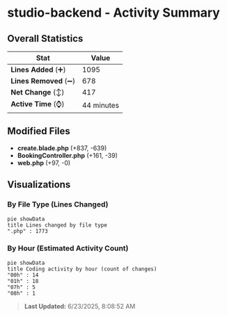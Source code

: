 # studio-backend - Activity Summary 

## Overall Statistics

| Stat                   | Value                                                             |
| ---------------------- | ----------------------------------------------------------------- |
| **Lines Added** (➕)   | 1095                                          |
| **Lines Removed** (➖) | 678                                        |
| **Net Change** (↕)    | 417                |
| **Active Time** (⌚)   | 44 minutes |


## Modified Files
- **create.blade.php** (+837, -639)
- **BookingController.php** (+161, -39)
- **web.php** (+97, -0)

## Visualizations

### By File Type (Lines Changed)

```mermaid
pie showData
title Lines changed by file type
".php" : 1773
```

### By Hour (Estimated Activity Count)

```mermaid
pie showData
title Coding activity by hour (count of changes)
"00h" : 14
"01h" : 18
"07h" : 5
"08h" : 1
```


> **Last Updated:** 6/23/2025, 8:08:52 AM